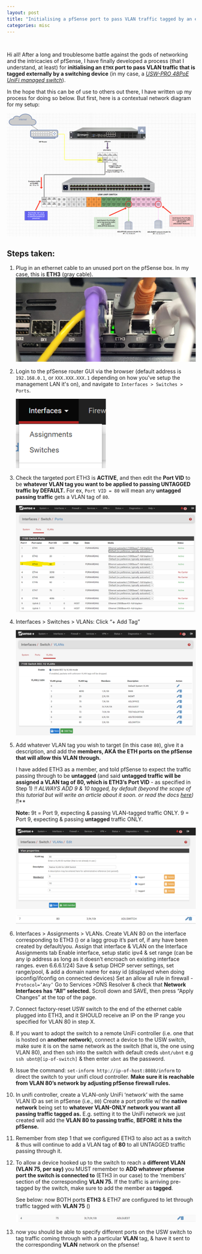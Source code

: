 ```yaml
---
layout: post
title: "Initialising a pfSense port to pass VLAN traffic tagged by an external switch"
categories: misc
---
```


<img src="" width="" height="">

Hi all! After a long and troublesome battle against the gods of networking and the intricacies of pfSense, I have finally developed a process (that I understand, at least) for **initialising an `ETHX` port to pass VLAN traffic that is tagged externally by a switching device** (in my case, a [*USW-PRO 48PoE UniFi managed switch*](https://ubiquitistore.com.au/product/ubiquiti-unifi-48-port-managed-gigabit-layer2-and-layer3-switch-with-auto-sensing-802-3at-poe-and-802-3bt-poe-touch-display-660w-gen2-usw-pro-48-poe-au/)).

In the hope that this can be of use to others out there, I have written up my process for doing so below. But first, here is a contextual network diagram for my setup:

<img src="\assets\images\2023-11-13-pfsense-and-unifi\netdia.png" width="" height="">


## **Steps taken**:


1. Plug in an ethernet cable to an unused port on the pfSense box. In my case, this is **ETH3** (gray cable).
    <img src="\assets\images\2023-11-13-pfsense-and-unifi\eth3.jpg" width="" height="">
2. Login to the pfSense router GUI via the browser (default address is `192.168.0.1`, or `XXX.XXX.XXX.1` depending on how you've setup the management LAN it's on), and navigate to `Interfaces > Switches > Ports`. 

    <img src="\assets\images\2023-11-13-pfsense-and-unifi\image.png" width="50%" height="50%">


3. Check the targeted port ETH3 is **ACTIVE**, and then edit the **Port VID** to be **whatever VLAN tag you want to be applied to passing UNTAGGED traffic by DEFAULT.** For ex, `Port VID = 80` will mean any **untagged passing traffic** gets a VLAN tag of `80`.

    ![Alt text](\assets\images\2023-11-13-pfsense-and-unifi\image0.png)

4. Interfaces > Switches > VLANs: Click “+ Add Tag” 

    ![Alt text](\assets\images\2023-11-13-pfsense-and-unifi\image-1.png)

5. Add whatever VLAN tag you wish to target (in this case `80`), give it a description, and add the **members, AKA the ETH ports on the pfSense that will allow this VLAN through.** 
    
    I have added ETH3 as a member, and told pfSense to expect the traffic passing through to be **untagged** (and said **untagged traffic will be assigned a VLAN tag of 80, which is ETH3’s Port VID** - as specified in Step 1) 
    *!! ALWAYS ADD 9 & 10 tagged, by default (beyond the scope of this tutorial but will write an article about it soon. or read the docs [here](https://docs.netgate.com/pfsense/en/latest/solutions/xg-7100-1u/switch-overview.html)) !*!**
    
    **Note:** 9t = Port 9, expecting & passing VLAN-tagged traffic ONLY.
              9 = Port 9, expecting & passing **untagged** traffic ONLY.
    
    ![Alt text](\assets\images\2023-11-13-pfsense-and-unifi\image-2.png)

    ![Alt text](\assets\images\2023-11-13-pfsense-and-unifi\image-3.png)

6. Interfaces > Assignments > VLANs. Create VLAN 80 on the interface corresponding to ETH3 () or a lagg group it’s part of, if any have been created by default/you. 
Assign that interface & VLAN on the Interface Assignments tab
Enable interface, setup static ipv4 & set range (can be any ip address as long as it doesn’t encroach on existing interface ranges. even 6.6.6.1/24)
Save & setup DHCP server settings, set range/pool, & add a domain name for easy id (displayed when doing ipconfig/ifconfig on connected devices) 
Set an allow all rule in firewall - `Protocol=’Any’`
Go to Services >DNS Resolver & check that **Network Interfaces has “All” selected.** Scroll down and SAVE, then press “Apply Changes” at the top of the page.
7. Connect factory-reset USW switch to the end of the ethernet cable plugged into ETH3, and it SHOULD receive an IP on the IP range you specified for VLAN 80 in step X.
8. If you want to adopt the switch to a remote UniFi controller (i.e. one that is hosted on **another network**), connect a device to the USW switch, make sure it is on the same network as the switch (that is, the one using VLAN 80), and then ssh into the switch with default creds `ubnt/ubnt` 
e.g `ssh ubnt@[ip-of-switch]` & then enter `ubnt` as the password.
9. Issue the command: `set-inform http://ip-of-host:8080/inform` to direct the switch to your unifi cloud controller. **Make sure it is reachable from VLAN 80’s network by adjusting pfSense firewall rules.**
10. In unifi controller, create a VLAN-only UniFi ‘network’ with the same VLAN ID as set in pfSense (i.e., `80`)
Create a port profile w/ the **native network** being set to **whatever VLAN-ONLY network you want all passing traffic tagged as.** 
E.g. setting it to the UniFi network we just created will add the **VLAN 80 to passing traffic**, **BEFORE it hits the pfSense.**
11. Remember from step 1 that we configured ETH3 to also act as a switch & thus will continue to add a VLAN tag of **80** to all UNTAGGED traffic passing through it.
12. To allow a device hooked up to the switch to reach a **different VLAN (VLAN 75, per say)** you MUST remember to **ADD whatever pfsense port the switch is connected to** (ETH3 in our case) to the ‘members’ section of the corresponding **VLAN 75.** If the traffic is arriving pre-tagged by the switch, make sure to add the member as **tagged**.
    
    See below: now BOTH ports **ETH3** & ETH7 are configured to let through traffic tagged with **VLAN 75** ()
    
    ![Alt text](\assets\images\2023-11-13-pfsense-and-unifi\image-4.png)    

13. now you should be able to specify different ports on the USW switch to tag traffic coming through with a particular **VLAN** tag, & have it sent to the corresponding **VLAN** network on the pfsense!